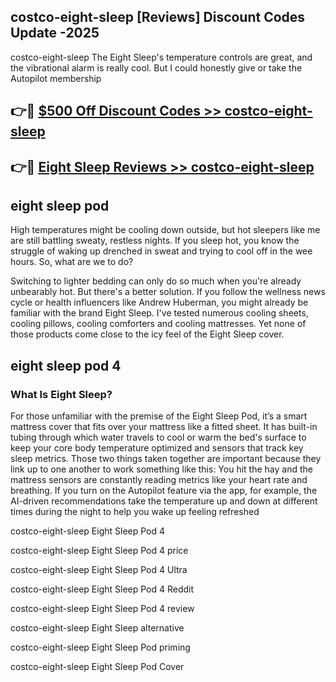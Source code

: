 ## costco-eight-sleep [Reviews​] Discount Codes Update -2025

costco-eight-sleep The Eight Sleep's temperature controls are great, and the vibrational alarm is really cool. But I could honestly give or take the Autopilot membership

## 👉🔴 [$500 Off Discount Codes >> costco-eight-sleep](http://download.freeplayer.one?title=costco-eight-sleep&ref=18-ES)

## 👉🔴 [Eight Sleep Reviews >> costco-eight-sleep](http://download.freeplayer.one?title=costco-eight-sleep&ref=18-ES)

## eight sleep pod

High temperatures might be cooling down outside, but hot sleepers like me are still battling sweaty, restless nights. If you sleep hot, you know the struggle of waking up drenched in sweat and trying to cool off in the wee hours. So, what are we to do?

Switching to lighter bedding can only do so much when you're already unbearably hot. But there's a better solution. If you follow the wellness news cycle or health influencers like Andrew Huberman, you might already be familiar with the brand Eight Sleep. I've tested numerous cooling sheets, cooling pillows, cooling comforters and cooling mattresses. Yet none of those products come close to the icy feel of the Eight Sleep cover.

## eight sleep pod 4

### What Is Eight Sleep?

For those unfamiliar with the premise of the Eight Sleep Pod, it’s a smart mattress cover that fits over your mattress like a fitted sheet. It has built-in tubing through which water travels to cool or warm the bed's surface to keep your core body temperature optimized and sensors that track key sleep metrics. Those two things taken together are important because they link up to one another to work something like this: You hit the hay and the mattress sensors are constantly reading metrics like your heart rate and breathing. If you turn on the Autopilot feature via the app, for example, the AI-driven recommendations take the temperature up and down at different times during the night to help you wake up feeling refreshed

costco-eight-sleep Eight Sleep Pod 4

costco-eight-sleep Eight Sleep Pod 4 price

costco-eight-sleep Eight Sleep Pod 4 Ultra

costco-eight-sleep Eight Sleep Pod 4 Reddit

costco-eight-sleep Eight Sleep Pod 4 review

costco-eight-sleep Eight Sleep alternative

costco-eight-sleep Eight Sleep Pod priming

costco-eight-sleep Eight Sleep Pod Cover